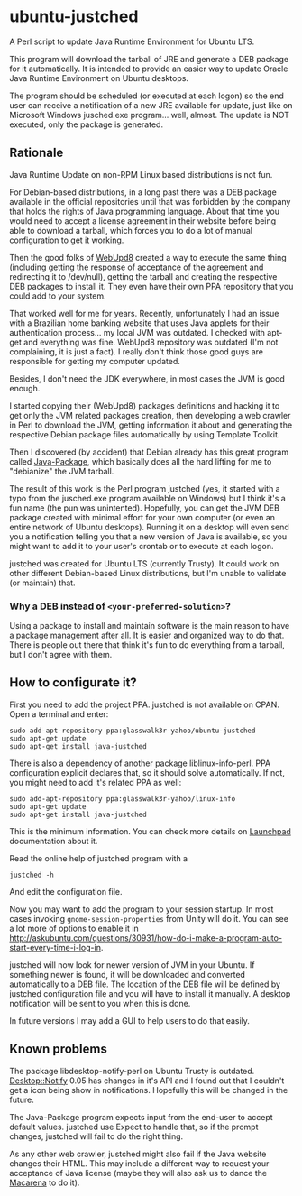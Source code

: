 # ubuntu-justched
A Perl script to update Java Runtime Environment for Ubuntu LTS.

This program will download the tarball of JRE and generate a DEB package for it automatically. It is intended to provide an easier
way to update Oracle Java Runtime Environment on Ubuntu desktops.

The program should be scheduled (or executed at each logon) so the end user can receive a notification of a new JRE available for update, 
just like on Microsoft Windows jusched.exe program... well, almost. The update is NOT executed, only the package is generated.

## Rationale

Java Runtime Update on non-RPM Linux based distributions is not fun.

For Debian-based distributions, in a long past there was a DEB package available in the official repositories until that was forbidden
by the company that holds the rights of Java programming language. About that time you would need to accept a license agreement in their
website before being able to download a tarball, which forces you to do a lot of manual configuration to get it working.

Then the good folks of [WebUpd8](http://www.webupd8.org/2014/03/how-to-install-oracle-java-8-in-debian.html) created a way to execute the
same thing (including getting the response of acceptance of the agreement and redirecting it to /dev/null), getting the tarball and creating
the respective DEB packages to install it. They even have their own PPA repository that you could add to your system.

That worked well for me for years. Recently, unfortunately I had an issue with a Brazilian home banking website that uses Java applets for
their authentication process... my local JVM was outdated. I checked with apt-get and everything was fine. WebUpd8 repository was outdated
(I'm not complaining, it is just a fact). I really don't think those good guys are responsible for getting my computer updated.

Besides, I don't need the JDK everywhere, in most cases the JVM is good enough.

I started copying their (WebUpd8) packages definitions and hacking it to get only the JVM related packages creation, then developing a web
crawler in Perl to download the JVM, getting information it about and generating the respective Debian package files automatically by using 
Template Toolkit.

Then I discovered (by accident) that Debian already has this great program called [Java-Package](https://wiki.debian.org/JavaPackage), which basically
does all the hard lifting for me to "debianize" the JVM tarball.

The result of this work is the Perl program justched (yes, it started with a typo from the jusched.exe program available on Windows) but I think
it's a fun name (the pun was unintented). Hopefully, you can get the JVM DEB package created with minimal effort for your own computer (or even an
entire network of Ubuntu desktops). Running it on a desktop will even send you a notification telling you that a new version of Java is available, so
you might want to add it to your user's crontab or to execute at each logon.

justched was created for Ubuntu LTS (currently Trusty). It could work on other different Debian-based Linux distributions, but I'm unable to validate (or maintain) that.

### Why a DEB instead of `<your-preferred-solution>`?

Using a package to install and maintain software is the main reason to have a package management after all. It is easier and organized way to do that.
There is people out there that think it's fun to do everything from a tarball, but I don't agree with them.

## How to configurate it?

First you need to add the project PPA. justched is not available on CPAN. Open a terminal and enter:

```
sudo add-apt-repository ppa:glasswalk3r-yahoo/ubuntu-justched
sudo apt-get update
sudo apt-get install java-justched
```

There is also a dependency of another package liblinux-info-perl. PPA configuration explicit declares that, so it should solve automatically. If not, you
might need to add it's related PPA as well:

```
sudo add-apt-repository ppa:glasswalk3r-yahoo/linux-info
sudo apt-get update
sudo apt-get install java-justched
```

This is the minimum information. You can check more details on [Launchpad](https://help.launchpad.net/Packaging/PPA/InstallingSoftware) documentation about it.

Read the online help of justched program with a

```
justched -h
```

And edit the configuration file.

Now you may want to add the program to your session startup. In most cases invoking `gnome-session-properties` from Unity will do it. You can see a lot more of 
options to enable it in http://askubuntu.com/questions/30931/how-do-i-make-a-program-auto-start-every-time-i-log-in.

justched will now look for newer version of JVM in your Ubuntu. If something newer is found, it will be downloaded and converted automatically to a DEB file. The
location of the DEB file will be defined by justched configuration file and you will have to install it manually. A desktop notification will be sent to you when this
is done.

In future versions I may add a GUI to help users to do that easily.

## Known problems

The package libdesktop-notify-perl on Ubuntu Trusty is outdated. [Desktop::Notify](http://search.cpan.org/search?query=Desktop%3A%3ANotify&mode=all) 0.05 has 
changes in it's API and I found out that I couldn't get a icon being show in notifications. Hopefully this will be changed in the future.

The Java-Package program expects input from the end-user to accept default values. justched use Expect to handle that, so if the prompt changes, justched
will fail to do the right thing.

As any other web crawler, justched might also fail if the Java website changes their HTML. This may include a different way to request your acceptance of 
Java license (maybe they will also ask us to dance the [Macarena](https://www.youtube.com/watch?v=XiBYM6g8Tck) to do it).

